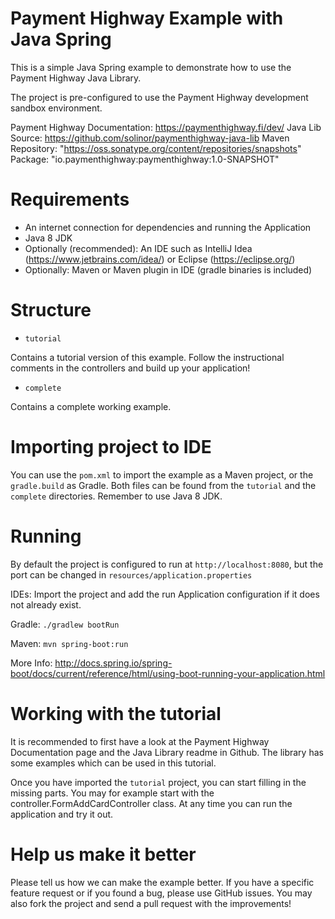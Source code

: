 # Payment Highway Example with Java Spring

This is a simple Java Spring example to demonstrate how to use the Payment Highway Java Library.

The project is pre-configured to use the Payment Highway development sandbox environment.

Payment Highway Documentation: https://paymenthighway.fi/dev/
Java Lib Source: https://github.com/solinor/paymenthighway-java-lib
Maven Repository: "https://oss.sonatype.org/content/repositories/snapshots"
Package: "io.paymenthighway:paymenthighway:1.0-SNAPSHOT"

# Requirements
- An internet connection for dependencies and running the Application
- Java 8 JDK
- Optionally (recommended): An IDE such as IntelliJ Idea (https://www.jetbrains.com/idea/) or Eclipse (https://eclipse.org/)
- Optionally: Maven or Maven plugin in IDE (gradle binaries is included) 

# Structure 

* `tutorial`

Contains a tutorial version of this example. Follow the instructional comments in the controllers and build up your application!

* `complete`

Contains a complete working example.
 
# Importing project to IDE

You can use the `pom.xml` to import the example as a Maven project, or the `gradle.build` as Gradle.
Both files can be found from the `tutorial` and the `complete` directories. Remember to use Java 8 JDK.

# Running

By default the project is configured to run at `http://localhost:8080`, but the port can be changed in `resources/application.properties`

IDEs:
Import the project and add the run Application configuration if it does not already exist.

Gradle:
`./gradlew bootRun`

Maven:
`mvn spring-boot:run`

More Info:
http://docs.spring.io/spring-boot/docs/current/reference/html/using-boot-running-your-application.html

# Working with the tutorial


It is recommended to first have a look at the Payment Highway Documentation page and the Java Library readme in Github. The library has some examples which can be used in this tutorial.

Once you have imported the `tutorial` project, you can start filling in the missing parts. You may for example start with the controller.FormAddCardController class. At any time you can run the application and try it out.


# Help us make it better

Please tell us how we can make the example better. If you have a specific feature request or if you found a bug, please use GitHub issues. You may also fork the project and send a pull request with the improvements!

